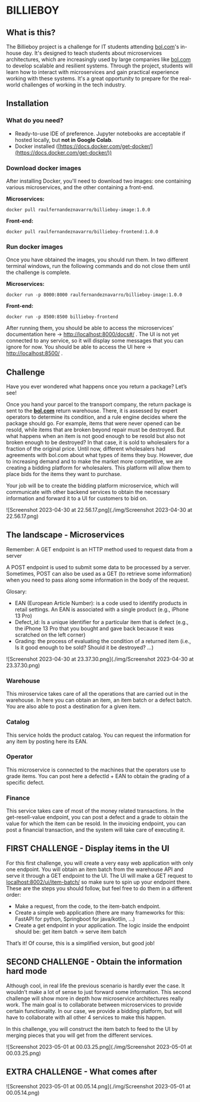 # BILLIEBOY

## What is this?

The Billieboy project is a challenge for IT students attending [bol.com](http://bol.com/)'s in-house day. It's designed to teach students about microservices architectures, which are increasingly used by large companies like [bol.com](http://bol.com/) to develop scalable and resilient systems. Through the project, students will learn how to interact with microservices and gain practical experience working with these systems. It's a great opportunity to prepare for the real-world challenges of working in the tech industry.

## Installation

### What do you need?

- Ready-to-use IDE of preference. Jupyter notebooks are acceptable if hosted locally, but **not in** **Google Colab**.
- Docker installed ([https://docs.docker.com/get-docker/](https://docs.docker.com/get-docker/))

### Download docker images

After installing Docker, you'll need to download two images: one containing various microservices, and the other containing a front-end.

******************Microservices:******************

```docker
docker pull raulfernandeznavarro/billieboy-image:1.0.0
```

********************Front-end:********************

```docker
docker pull raulfernandeznavarro/billieboy-frontend:1.0.0
```

### Run docker images

Once you have obtained the images, you should run them. In two different terminal windows, run the following commands and do not close them until the challenge is complete.

******************Microservices:******************

```docker
docker run -p 8000:8000 raulfernandeznavarro/billieboy-image:1.0.0
```

********************Front-end:********************

```docker
docker run -p 8500:8500 billieboy-frontend
```

After running them, you should be able to access the microservices’ documentation here → [http://localhost:8000/docs#/](http://localhost:8000/docs#/) . The UI is not yet connected to any service, so it will display some messages that you can ignore for now. You should be able to access the UI here → [http://localhost:8500/](http://localhost:8500/) .

## Challenge

Have you ever wondered what happens once you return a package? Let’s see!

Once you hand your parcel to the transport company, the return package is sent to the **[bol.com](http://bol.com/)** return warehouse. There, it is assessed by expert operators to determine its condition, and a rule engine decides where the package should go. For example, items that were never opened can be resold, while items that are broken beyond repair must be destroyed. But what happens when an item is not good enough to be resold but also not broken enough to be destroyed? In that case, it is sold to wholesalers for a fraction of the original price. Until now, different wholesalers had agreements with bol.com about what types of items they buy. However, due to increasing demand and to make the market more competitive, we are creating a bidding platform for wholesalers. This platform will allow them to place bids for the items they want to purchase.

Your job will be to create the bidding platform microservice, which will communicate with other backend services to obtain the necessary information and forward it to a UI for customers to bid on.

![Screenshot 2023-04-30 at 22.56.17.png](./img/Screenshot 2023-04-30 at 22.56.17.png)

## The landscape - Microservices

Remember: 
A GET endpoint is an HTTP method used to request data from a server

A POST endpoint is used to submit some data to be processed by a server. Sometimes, POST can also be used as a GET (to retrieve some information) when you need to pass along some information in the body of the request. 

Glosary:

- EAN (European Article Number): is a code used to identify products in retail settings. An EAN is associated with a single product (e.g., iPhone 13 Pro)
- Defect_id: Is a unique identifier for a particular item that is defect (e.g., the iPhone 13 Pro that you bought and gave back because it was scratched on the left corner)
- Grading: the process of evaluating the condition of a returned item (i.e., Is it good enough to be sold? Should it be destroyed? …)

![Screenshot 2023-04-30 at 23.37.30.png](./img/Screenshot 2023-04-30 at 23.37.30.png)

### Warehouse

This miroservice takes care of all the operations that are carried out in the warehouse. In here you can obtain an item, an item batch or a defect batch. You are also able to post a destination for a given item.

### Catalog

This service holds the product catalog. You can request the information for any item by posting here its EAN.

### Operator

This microservice is connected to the machines that the operators use to grade items. You can post here a defectId + EAN to obtain the grading of a specific defect.

### Finance

This service takes care of most of the money related transactions. In the get-resell-value endpoint, you can post a defect and a grade to obtain the value for which the item can be resold. In the invoicing endpoint, you can post a financial transaction, and the system will take care of executing it.

## FIRST CHALLENGE - Display items in the UI

For this first challenge, you will create a very easy web application with only one endpoint. You will obtain an item batch from the warehouse API and serve it through a GET endpoint to the UI. The UI will make a GET request to [localhost:8002/ui/item-batch/](http://localhost:8002/ui/item-batch/) so make sure to spin up your endpoint there. These are the steps you should follow, but feel free to do them in a different order:

- Make a request, from the code, to the item-batch endpoint.
- Create a simple web application (there are many frameworks for this: FastAPI for python, Springboot for java/kotlin, …)
- Create a get endpoint in your application. The logic inside the endpoint should be: get item batch → serve item batch

That’s it! Of course, this is a simplified version, but good job!

## SECOND CHALLENGE - Obtain the information hard mode

Although cool, in real life the previous scenario is hardly ever the case. It wouldn’t make a lot of sense to just forward some information. This second challenge will show more in depth how microservice architectures really work. The main goal is to collaborate between microservices to provide certain functionality. In our case, we provide a bidding platform, but will have to collaborate with all other 4 services to make this happen.

In this challenge, you will construct the item batch to feed to the UI by merging pieces that you will get from the different services.

![Screenshot 2023-05-01 at 00.03.25.png](./img/Screenshot 2023-05-01 at 00.03.25.png)

## EXTRA CHALLENGE - What comes after

![Screenshot 2023-05-01 at 00.05.14.png](./img/Screenshot 2023-05-01 at 00.05.14.png)
